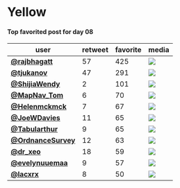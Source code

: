 # Yellow

#### Top favorited post for day 08
| user                                           |   retweet |   favorite | media                                                           |
|------------------------------------------------|-----------|------------|-----------------------------------------------------------------|
| **[@rajbhagatt](https://t.co/ZZ4JtYYcQN)**     |        57 |        425 | ![](http://pbs.twimg.com/media/EmT4eMxU8AAseGS.jpg)             |
| **[@tjukanov](https://t.co/FI7OJKkYVD)**       |        47 |        291 | ![](http://pbs.twimg.com/media/EmIJ9jSXEAUkRpU.jpg)             |
| **[@ShijiaWendy](https://t.co/wonAvjof5E)**    |         2 |        101 | ![](http://pbs.twimg.com/media/EmUXVwyVoAAXy0U.jpg)             |
| **[@MapNav_Tom](https://t.co/NFCetTXTVb)**     |         6 |         70 | ![](http://pbs.twimg.com/media/EmQnqG7W4AIGzR4.jpg)             |
| **[@Helenmckmck](https://t.co/Dbn79VWCkJ)**    |         7 |         67 | ![](http://pbs.twimg.com/media/EmUOhRfXEAAhlEI.jpg)             |
| **[@JoeWDavies](https://t.co/mwHzmibvom)**     |        11 |         65 | ![](http://pbs.twimg.com/media/EmUe9iqXEAM9sIB.jpg)             |
| **[@Tabularthur](https://t.co/s6PK1Uouo4)**    |         9 |         65 | ![](http://pbs.twimg.com/media/EmSr2eNW8AYObMW.jpg)             |
| **[@OrdnanceSurvey](https://t.co/JD1N09KqYK)** |        12 |         63 | ![](http://pbs.twimg.com/tweet_video_thumb/EmTtuNVXYAAQpFW.jpg) |
| **[@dr_xeo](https://t.co/6QH3Q5vrVq)**         |        18 |         59 | ![](http://pbs.twimg.com/media/EmUmuouXMAIAKz7.jpg)             |
| **[@evelynuuemaa](https://t.co/vKSohWb5Jb)**   |         9 |         57 | ![](http://pbs.twimg.com/media/EmSkJokW4AYLHCh.jpg)             |
| **[@lacxrx](https://t.co/AEf0MIIMTQ)**         |         8 |         50 | ![](http://pbs.twimg.com/media/EmSWtEoW4AEECi2.jpg)             |
 
